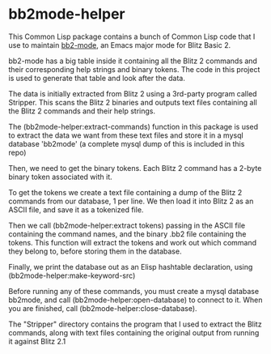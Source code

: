 # bb2mode-helper

This Common Lisp package contains a bunch of Common Lisp code that I use to maintain [bb2-mode](https://github.com/richardjdare/bb2-mode), an Emacs major mode for Blitz Basic 2.

bb2-mode has a big table inside it containing all the Blitz 2 commands and their corresponding help strings and binary tokens. The code in this project is used to generate that table and look after the data.

The data is initially extracted from Blitz 2 using a 3rd-party program called Stripper. This scans the Blitz 2 binaries and outputs text files containing all the Blitz 2 commands and their help strings.

The (bb2mode-helper:extract-commands) function in this package is used to extract the data we want from these text files and store it in a mysql database 'bb2mode' (a complete mysql dump of this is included in this repo)

Then, we need to get the binary tokens. Each Blitz 2 command has a 2-byte binary token associated with it.

To get the tokens we create a text file containing a dump of the Blitz 2 commands from our database, 1 per line. We then load it into Blitz 2 as an ASCII file, and save it as a tokenized file. 

Then we call (bb2mode-helper:extract tokens) passing in the ASCII file containing the command names, and the binary .bb2 file containing the tokens. This function will extract the tokens and work out which command they belong to, before storing them in the database.

Finally, we print the database out as an Elisp hashtable declaration, using (bb2mode-helper:make-keyword-src)

Before running any of these commands, you must create a mysql database bb2mode, and call (bb2mode-helper:open-database) to connect to it.
When you are finished, call (bb2mode-helper:close-database).

The "Stripper" directory contains the program that I used to extract the Blitz commands, along with text files containing the original output from running it against Blitz 2.1

